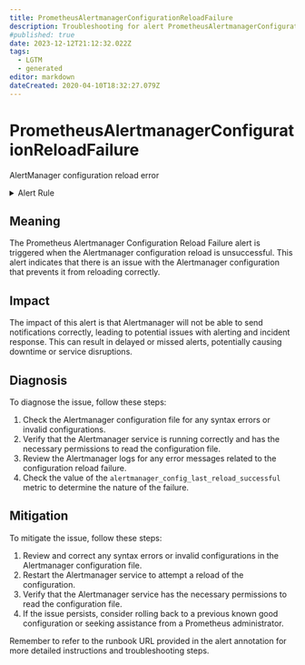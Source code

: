 ```yaml
---
title: PrometheusAlertmanagerConfigurationReloadFailure
description: Troubleshooting for alert PrometheusAlertmanagerConfigurationReloadFailure
#published: true
date: 2023-12-12T21:12:32.022Z
tags: 
  - LGTM
  - generated
editor: markdown
dateCreated: 2020-04-10T18:32:27.079Z
---
```


# PrometheusAlertmanagerConfigurationReloadFailure

AlertManager configuration reload error

<details>
  <summary>Alert Rule</summary>

{{% rule "prometheus-self-monitoring/prometheus-self-monitoring-internal.yml" "PrometheusAlertmanagerConfigurationReloadFailure" %}}

{{% comment %}}

```yaml
alert: PrometheusAlertmanagerConfigurationReloadFailure
expr: alertmanager_config_last_reload_successful != 1
for: 0m
labels:
    severity: warning
annotations:
    summary: Prometheus AlertManager configuration reload failure (instance {{ $labels.instance }})
    description: |-
        AlertManager configuration reload error
          VALUE = {{ $value }}
          LABELS = {{ $labels }}
    runbook: https://github.com/srerun/prometheus-alerts/blob/main/content/runbooks/prometheus-self-monitoring-internal/PrometheusAlertmanagerConfigurationReloadFailure.md

```

{{% /comment %}}

</details>


## Meaning

The Prometheus Alertmanager Configuration Reload Failure alert is triggered when the Alertmanager configuration reload is unsuccessful. This alert indicates that there is an issue with the Alertmanager configuration that prevents it from reloading correctly.

## Impact

The impact of this alert is that Alertmanager will not be able to send notifications correctly, leading to potential issues with alerting and incident response. This can result in delayed or missed alerts, potentially causing downtime or service disruptions.

## Diagnosis

To diagnose the issue, follow these steps:

1. Check the Alertmanager configuration file for any syntax errors or invalid configurations.
2. Verify that the Alertmanager service is running correctly and has the necessary permissions to read the configuration file.
3. Review the Alertmanager logs for any error messages related to the configuration reload failure.
4. Check the value of the `alertmanager_config_last_reload_successful` metric to determine the nature of the failure.

## Mitigation

To mitigate the issue, follow these steps:

1. Review and correct any syntax errors or invalid configurations in the Alertmanager configuration file.
2. Restart the Alertmanager service to attempt a reload of the configuration.
3. Verify that the Alertmanager service has the necessary permissions to read the configuration file.
4. If the issue persists, consider rolling back to a previous known good configuration or seeking assistance from a Prometheus administrator.

Remember to refer to the runbook URL provided in the alert annotation for more detailed instructions and troubleshooting steps.